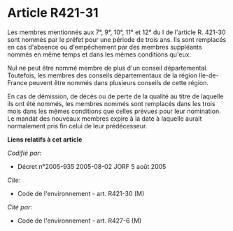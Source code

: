 # Article R421-31

Les membres mentionnés aux  7°, 9°, 10°, 11° et 12° du I de l'article R. 421-30 sont nommés par le préfet pour une période de
trois ans. Ils sont remplacés en cas d'absence ou d'empêchement par des membres suppléants nommés en même temps et dans les
mêmes conditions qu'eux.

Nul ne peut être nommé membre de plus d'un conseil départemental. Toutefois, les membres des conseils départementaux de la
région Ile-de-France peuvent être nommés dans plusieurs conseils de cette région.

En cas de démission, de décès ou de perte de la qualité au titre de laquelle ils ont été nommés, les membres nommés sont
remplacés dans les trois mois dans les mêmes conditions que celles prévues pour leur nomination. Le mandat des nouveaux
membres expire à la date à laquelle aurait normalement pris fin celui de leur prédécesseur.

**Liens relatifs à cet article**

_Codifié par_:

  - Décret n°2005-935 2005-08-02 JORF 5 août 2005

_Cite_:

  - Code de l'environnement - art. R421-30 (M)

_Cité par_:

  - Code de l'environnement - art. R427-6 (M)
